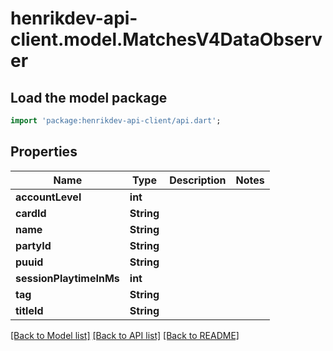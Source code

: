 # henrikdev-api-client.model.MatchesV4DataObserver

## Load the model package
```dart
import 'package:henrikdev-api-client/api.dart';
```

## Properties
Name | Type | Description | Notes
------------ | ------------- | ------------- | -------------
**accountLevel** | **int** |  | 
**cardId** | **String** |  | 
**name** | **String** |  | 
**partyId** | **String** |  | 
**puuid** | **String** |  | 
**sessionPlaytimeInMs** | **int** |  | 
**tag** | **String** |  | 
**titleId** | **String** |  | 

[[Back to Model list]](../README.md#documentation-for-models) [[Back to API list]](../README.md#documentation-for-api-endpoints) [[Back to README]](../README.md)


